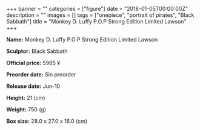 +++
banner = ""
categories = ["figure"]
date = "2018-01-05T00:00:00Z"
description = ""
images = []
tags = ["onepiece", "portrait of pirates", "Black Sabbath"]
title = "Monkey D. Luffy P.O.P Strong Edition Limited Lawson"
+++

**Name:** Monkey D. Luffy P.O.P Strong Edition Limited Lawson

**Sculptor:** Black Sabbath

**Official price:** 5985 ¥

**Preorder date:** Sin preorder

**Release date:** Jun-10

**Height:** 21 (cm)

**Weight:** 750 (g)

**Box size:** 28.0 x 27.0 x 16.0 (cm)

